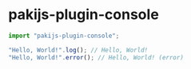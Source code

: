 # pakijs-plugin-console

```js
import "pakijs-plugin-console";

"Hello, World!".log(); // Hello, World!
"Hello, World!".error(); // Hello, World! (error)
```
